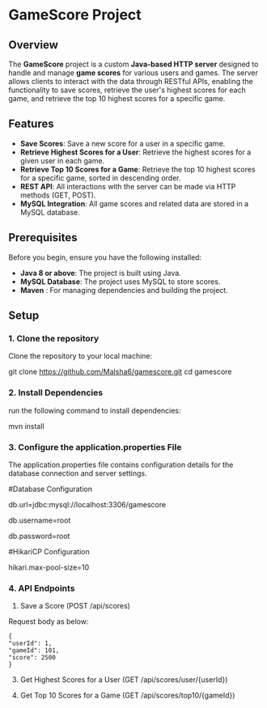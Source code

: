 # GameScore Project

## Overview

The **GameScore** project is a custom **Java-based HTTP server** designed to handle and manage **game scores** for various users and games. The server allows clients to interact with the data through RESTful APIs, enabling the functionality to save scores, retrieve the user's highest scores for each game, and retrieve the top 10 highest scores for a specific game.

## Features

- **Save Scores**: Save a new score for a user in a specific game.
- **Retrieve Highest Scores for a User**: Retrieve the highest scores for a given user in each game.
- **Retrieve Top 10 Scores for a Game**: Retrieve the top 10 highest scores for a specific game, sorted in descending order.
- **REST API**: All interactions with the server can be made via HTTP methods (GET, POST).
- **MySQL Integration**: All game scores and related data are stored in a MySQL database.

## Prerequisites

Before you begin, ensure you have the following installed:

- **Java 8 or above**: The project is built using Java.
- **MySQL Database**: The project uses MySQL to store scores.
- **Maven** : For managing dependencies and building the project.

## Setup

### 1. Clone the repository

Clone the repository to your local machine:

git clone https://github.com/Malsha6/gamescore.git
cd gamescore

### 2. Install Dependencies
run the following command to install dependencies:

mvn install

### 3. Configure the application.properties File
The application.properties file contains configuration details for the database connection and server settings.

#Database Configuration

db.url=jdbc:mysql://localhost:3306/gamescore

db.username=root

db.password=root

#HikariCP Configuration

hikari.max-pool-size=10

### 4. API Endpoints

1. Save a Score (POST /api/scores)

  Request body as below:
  
    {
    "userId": 1,
    "gameId": 101,
    "score": 2500
    } 

3. Get Highest Scores for a User (GET /api/scores/user/{userId})

4. Get Top 10 Scores for a Game (GET /api/scores/top10/{gameId})



